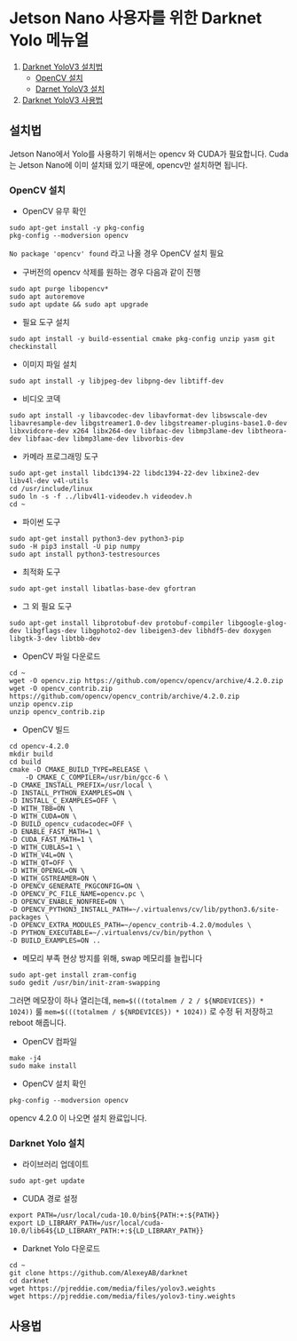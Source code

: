 # Jetson Nano 사용자를 위한 Darknet Yolo 메뉴얼



1.  [Darknet YoloV3 설치법](#설치법)
	* [OpenCV 설치](#OpenCV-설치)
	* [Darnet YoloV3 설치](#Darknet-Yolo-설치)
2.  [Darknet YoloV3 사용법](#사용법)


## 설치법

Jetson Nano에서 Yolo를 사용하기 위해서는 opencv 와 CUDA가 필요합니다.
Cuda는 Jetson Nano에 이미 설치돼 있기 때문에, opencv만 설치하면 됩니다.

### OpenCV 설치
* OpenCV 유무 확인
```
sudo apt-get install -y pkg-config
pkg-config --modversion opencv
```
`No package 'opencv' found` 라고 나올 경우 OpenCV 설치 필요

* 구버전의 opencv 삭제를 원하는 경우 다음과 같이 진행
```
sudo apt purge libopencv*
sudo apt autoremove
sudo apt update && sudo apt upgrade
```

* 필요 도구 설치
```
sudo apt install -y build-essential cmake pkg-config unzip yasm git checkinstall
```

* 이미지 파일 설치
```
sudo apt install -y libjpeg-dev libpng-dev libtiff-dev
```

* 비디오 코덱 
```
sudo apt install -y libavcodec-dev libavformat-dev libswscale-dev libavresample-dev libgstreamer1.0-dev libgstreamer-plugins-base1.0-dev libxvidcore-dev x264 libx264-dev libfaac-dev libmp3lame-dev libtheora-dev libfaac-dev libmp3lame-dev libvorbis-dev
```
* 카메라 프로그래밍 도구 
```
sudo apt-get install libdc1394-22 libdc1394-22-dev libxine2-dev libv4l-dev v4l-utils
cd /usr/include/linux
sudo ln -s -f ../libv4l1-videodev.h videodev.h
cd ~
```

* 파이썬 도구
```
sudo apt-get install python3-dev python3-pip
sudo -H pip3 install -U pip numpy
sudo apt install python3-testresources
```

* 최적화 도구
```
sudo apt-get install libatlas-base-dev gfortran
```

* 그 외 필요 도구
```
sudo apt-get install libprotobuf-dev protobuf-compiler libgoogle-glog-dev libgflags-dev libgphoto2-dev libeigen3-dev libhdf5-dev doxygen libgtk-3-dev libtbb-dev 
```

* OpenCV 파일 다운로드
```
cd ~
wget -O opencv.zip https://github.com/opencv/opencv/archive/4.2.0.zip
wget -O opencv_contrib.zip https://github.com/opencv/opencv_contrib/archive/4.2.0.zip
unzip opencv.zip
unzip opencv_contrib.zip
```
* OpenCV 빌드 

```
cd opencv-4.2.0
mkdir build
cd build
cmake -D CMAKE_BUILD_TYPE=RELEASE \
	-D CMAKE_C_COMPILER=/usr/bin/gcc-6 \
-D CMAKE_INSTALL_PREFIX=/usr/local \
-D INSTALL_PYTHON_EXAMPLES=ON \
-D INSTALL_C_EXAMPLES=OFF \
-D WITH_TBB=ON \
-D WITH_CUDA=ON \
-D BUILD_opencv_cudacodec=OFF \
-D ENABLE_FAST_MATH=1 \
-D CUDA_FAST_MATH=1 \
-D WITH_CUBLAS=1 \
-D WITH_V4L=ON \
-D WITH_QT=OFF \
-D WITH_OPENGL=ON \
-D WITH_GSTREAMER=ON \
-D OPENCV_GENERATE_PKGCONFIG=ON \
-D OPENCV_PC_FILE_NAME=opencv.pc \
-D OPENCV_ENABLE_NONFREE=ON \
-D OPENCV_PYTHON3_INSTALL_PATH=~/.virtualenvs/cv/lib/python3.6/site-packages \
-D OPENCV_EXTRA_MODULES_PATH=~/opencv_contrib-4.2.0/modules \
-D PYTHON_EXECUTABLE=~/.virtualenvs/cv/bin/python \
-D BUILD_EXAMPLES=ON ..
```

* 메모리 부족 현상 방지를 위해, swap 메모리를 늘립니다
```
sudo apt-get install zram-config
sudo gedit /usr/bin/init-zram-swapping
```
그러면 메모장이 하나 열리는데, 
`mem=$(((totalmem / 2 / ${NRDEVICES}) * 1024))` 룰 `mem=$(((totalmem / ${NRDEVICES}) * 1024))` 로 수정 뒤 저장하고 reboot 해줍니다.

* OpenCV 컴파일
```
make -j4
sudo make install
```

* OpenCV 설치 확인
```
pkg-config --modversion opencv
```
opencv 4.2.0 이 나오면 설치 완료입니다.

### Darknet Yolo 설치
* 라이브러리 업데이트
```
sudo apt-get update
```

* CUDA 경로 설정
```
export PATH=/usr/local/cuda-10.0/bin${PATH:+:${PATH}}
export LD_LIBRARY_PATH=/usr/local/cuda-10.0/lib64${LD_LIBRARY_PATH:+:${LD_LIBRARY_PATH}}
```

* Darknet Yolo 다운로드
```
cd ~
git clone https://github.com/AlexeyAB/darknet
cd darknet
wget https://pjreddie.com/media/files/yolov3.weights
wget https://pjreddie.com/media/files/yolov3-tiny.weights
```

## 사용법

